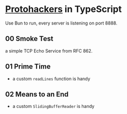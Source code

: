 # [Protohackers](https://protohackers.com/) in TypeScript

Use Bun to run, every server is listening on port 8888.

## 00 Smoke Test

a simple TCP Echo Service from RFC 862.

## 01 Prime Time

- a custom `readLines` function is handy

## 02 Means to an End

- a custom `SlidingBufferReader` is handy
